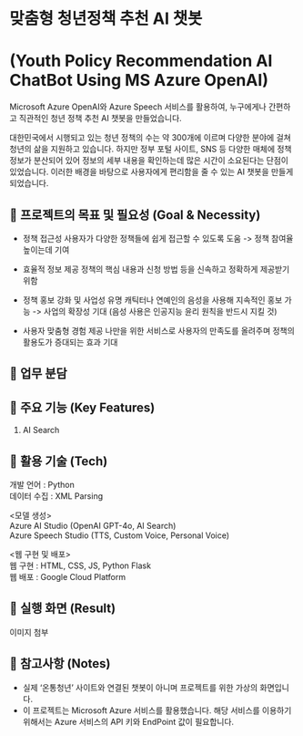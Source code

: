 # 맞춤형 청년정책 추천 AI 챗봇  
# (Youth Policy Recommendation AI ChatBot Using MS Azure OpenAI)


Microsoft Azure OpenAI와 Azure Speech 서비스를 활용하여, 누구에게나 간편하고 직관적인 청년 정책 추천 AI 챗봇을 만들었습니다. 

대한민국에서 시행되고 있는 청년 정책의 수는 약 300개에 이르며 다양한 분야에 걸쳐 청년의 삶을 지원하고 있습니다. 하지만 정부 포털 사이트, SNS 등 다양한 매체에 정책 정보가 분산되어 있어 정보의 세부 내용을 확인하는데 많은 시간이 소요된다는 단점이 있었습니다. 이러한 배경을 바탕으로 사용자에게 편리함을 줄 수 있는 AI 챗봇을 만들게 되었습니다. 


## :pushpin: 프로젝트의 목표 및 필요성 (Goal & Necessity)
* 정책 접근성
사용자가 다양한 정책들에 쉽게 접근할 수 있도록 도움 -> 정책 참여율 높이는데 기여

* 효율적 정보 제공 
정책의 핵심 내용과 신청 방법 등을 신속하고 정확하게 제공받기 위함

* 정책 홍보 강화 및 사업성
유명 캐틱터나 연예인의 음성을 사용해 지속적인 홍보 가능 -> 사업의 확장성 기대
(음성 사용은 인공지능 윤리 원칙을 반드시 지킬 것)

* 사용자 맞춤형 경험 제공
나만을 위한 서비스로 사용자의 만족도를 올려주며 정책의 활용도가 증대되는 효과 기대


## :pushpin: 업무 분담 


## :pushpin: 주요 기능 (Key Features)
1. AI Search 








## :pushpin: 활용 기술 (Tech)
개발 언어 : Python  
데이터 수집 : XML Parsing  

<모델 생성>  
Azure AI Studio (OpenAI GPT-4o, AI Search)  
Azure Speech Studio (TTS, Custom Voice, Personal Voice)  

<웹 구현 및 배포>  
웹 구현 : HTML, CSS, JS, Python Flask  
웹 배포 : Google Cloud Platform  


## :pushpin: 실행 화면 (Result)
이미지 첨부

## :pushpin: 참고사항 (Notes)
* 실제 ‘온통청년’ 사이트와 연결된 챗봇이 아니며 프로젝트를 위한 가상의 화면입니다.   
* 이 프로젝트는 Microsoft Azure 서비스를 활용했습니다. 해당 서비스를 이용하기 위해서는 Azure 서비스의 API 키와 EndPoint 값이 필요합니다.
